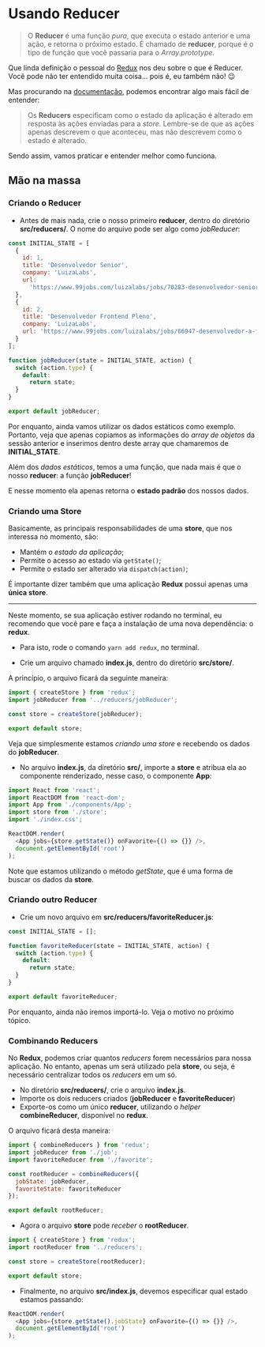 # Usando Reducer

> O **Reducer** é uma função _pura_, que executa o estado anterior e uma ação, e retorna o próximo estado. É chamado de **reducer**, porque é o tipo de função que você passaria para o _Array.prototype_.

Que linda definição o pessoal do [Redux](https://redux.js.org/) nos deu sobre o que é Reducer. Você pode não ter entendido muita coisa... pois é, eu também não! 😉

Mas procurando na [documentação](https://redux.js.org/basics/reducers/), podemos encontrar algo mais fácil de entender:

> Os **Reducers** especificam como o estado da aplicação é alterado em resposta às ações enviadas para a _store_. Lembre-se de que as ações apenas descrevem o que aconteceu, mas não descrevem como o estado é alterado.

Sendo assim, vamos praticar e entender melhor como funciona.

## Mão na massa

### Criando o Reducer

- Antes de mais nada, crie o nosso primeiro **reducer**, dentro do diretório **src/reducers/**. O nome do arquivo pode ser algo como _jobReducer_:

```javascript
const INITIAL_STATE = [
  {
    id: 1,
    title: 'Desenvolvedor Senior',
    company: 'LuizaLabs',
    url:
      'https://www.99jobs.com/luizalabs/jobs/70283-desenvolvedor-senior-squad-contas-a-receber'
  },
  {
    id: 2,
    title: 'Desenvolvedor Frontend Pleno',
    company: 'LuizaLabs',
    url: 'https://www.99jobs.com/luizalabs/jobs/66947-desenvolvedor-a-front-end'
  }
];

function jobReducer(state = INITIAL_STATE, action) {
  switch (action.type) {
    default:
      return state;
  }
}

export default jobReducer;
```

Por enquanto, ainda vamos utilizar os dados estáticos como exemplo. Portanto, veja que apenas copiamos as informações do _array de objetos_ da sessão anterior e inserimos dentro deste array que chamaremos de **INITIAL_STATE**.

Além dos _dados estáticos_, temos a uma função, que nada mais é que o nosso **reducer**: a função **jobReducer**!

E nesse momento ela apenas retorna o **estado padrão** dos nossos dados.

### Criando uma Store

Basicamente, as principais responsabilidades de uma **store**, que nos interessa no momento, são:

- Mantém o _estado da aplicação_;
- Permite o acesso ao estado via `getState()`;
- Permite o estado ser alterado via `dispatch(action)`;

É importante dizer também que uma aplicação **Redux** possui apenas uma **única store**.

---

Neste momento, se sua aplicação estiver rodando no terminal, eu recomendo que você pare e faça a instalação de uma nova dependência: o **redux**.

- Para isto, rode o comando `yarn add redux`, no terminal.

- Crie um arquivo chamado **index.js**, dentro do diretório **src/store/**.

A princípio, o arquivo ficará da seguinte maneira:

```javascript
import { createStore } from 'redux';
import jobReducer from '../reducers/jobReducer';

const store = createStore(jobReducer);

export default store;
```

Veja que simplesmente estamos _criando uma store_ e recebendo os dados do **jobReducer**.

- No arquivo **index.js**, da diretório **src/**, importe a **store** e atribua ela ao componente renderizado, nesse caso, o componente **App**:

```javascript
import React from 'react';
import ReactDOM from 'react-dom';
import App from './components/App';
import store from './store';
import './index.css';

ReactDOM.render(
  <App jobs={store.getState()} onFavorite={() => {}} />,
  document.getElementById('root')
);
```

Note que estamos utilizando o método _getState_, que é uma forma de buscar os dados da **store**.

### Criando outro Reducer

- Crie um novo arquivo em **src/reducers/favoriteReducer.js**:

```javascript
const INITIAL_STATE = [];

function favoriteReducer(state = INITIAL_STATE, action) {
  switch (action.type) {
    default:
      return state;
  }
}

export default favoriteReducer;
```

Por enquanto, ainda não iremos importá-lo. Veja o motivo no próximo tópico.

### Combinando Reducers

No **Redux**, podemos criar quantos _reducers_ forem necessários para nossa aplicação. No entanto, apenas um será utilizado pela **store**, ou seja, é necessário centralizar todos os _reducers_ em um só.

- No diretório **src/reducers/**, crie o arquivo **index.js**.
- Importe os dois reducers criados (**jobReducer** e **favoriteReducer**)
- Exporte-os como um único **reducer**, utilizando o _helper_ **combineReducer**, disponível no **redux**.

O arquivo ficará desta maneira:

```javascript
import { combineReducers } from 'redux';
import jobReducer from './job';
import favoriteReducer from './favorite';

const rootReducer = combineReducers({
  jobState: jobReducer,
  favoriteState: favoriteReducer
});

export default rootReducer;
```

- Agora o arquivo **store** pode _receber_ o **rootReducer**.

```javascript
import { createStore } from 'redux';
import rootReducer from '../reducers';

const store = createStore(rootReducer);

export default store;
```

- Finalmente, no arquivo **src/index.js**, devemos especificar qual estado estamos passando:

```javascript
ReactDOM.render(
  <App jobs={store.getState().jobState} onFavorite={() => {}} />,
  document.getElementById('root')
);
```

